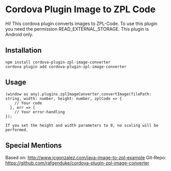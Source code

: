 # Cordova Plugin Image to ZPL Code

Hi! This cordova plugin converts images to ZPL-Code. To use this plugin you need the permission READ_EXTERNAL_STORAGE. This plugin is Android only.

## Installation

    npm install cordova-plugin-zpl-image-converter
    cordova plugin add cordova-plugin-zpl-image-converter

## Usage

    (window as any).plugins.zplImageConverter.convertImage(filePath: string, width: number, height: number, zplCode => {
        // Your code
      }, err => {
        // Your error-handling
    });

    If you set the height and width parameters to 0, no scaling will be performed.

## Special Mentions

Based on: http://www.jcgonzalez.com/java-image-to-zpl-example
Git-Repo: https://github.com/rafgenduke/cordova-plugin-zpl-image-converter